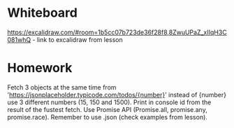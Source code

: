 # Whiteboard

https://excalidraw.com/#room=1b5cc07b723de36f28f8,8ZwuUPaZ_xIIqH3C081whQ - link to excalidraw from lesson

# Homework

Fetch 3 objects at the same time from 'https://jsonplaceholder.typicode.com/todos/{number}' instead of {number} use 3 different numbers (15, 150 and 1500). Print in console id from the result of the fustest fetch. Use Promise API (Promise.all, promise.any, promise.race). Remember to use .json (check examples from lesson).

